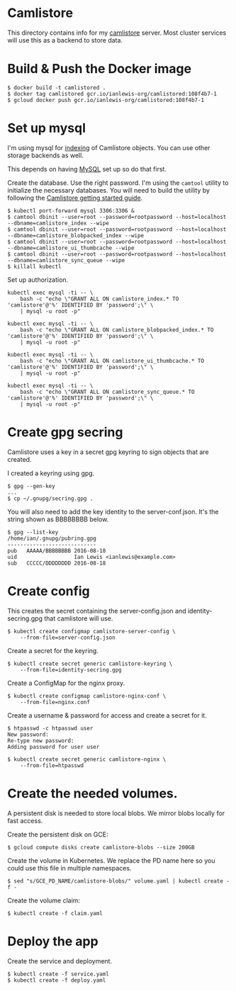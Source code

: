 # Camlistore

This directory contains info for my [camlistore](https://camlistore.org/)
server. Most cluster services will use this as a backend to store data.

# Build & Push the Docker image

```shell
$ docker build -t camlistored .
$ docker tag camlistored gcr.io/ianlewis-org/camlistored:108f4b7-1
$ gcloud docker push gcr.io/ianlewis-org/camlistored:108f4b7-1
```

# Set up mysql

I'm using mysql for [indexing](https://camlistore.org/doc/overview) of
Camlistore objects. You can use other storage backends as well.

This depends on having [MySQL](../mysql/) set up so do that first.

Create the database. Use the right password. I'm using the `camtool` utility
to initialize the necessary databases. You will need to build the utility
by following the [Camlistore getting started guide](https://camlistore.org/download).

```shell
$ kubectl port-forward mysql 3306:3306 &
$ camtool dbinit --user=root --password=rootpassword --host=localhost --dbname=camlistore_index --wipe
$ camtool dbinit --user=root --password=rootpassword --host=localhost --dbname=camlistore_blobpacked_index --wipe
$ camtool dbinit --user=root --password=rootpassword --host=localhost --dbname=camlistore_ui_thumbcache --wipe
$ camtool dbinit --user=root --password=rootpassword --host=localhost --dbname=camlistore_sync_queue --wipe
$ killall kubectl
```

Set up authorization.

```shell
kubectl exec mysql -ti -- \
    bash -c "echo \"GRANT ALL ON camlistore_index.* TO 'camlistore'@'%' IDENTIFIED BY 'password';\" \
    | mysql -u root -p"
```
```shell
kubectl exec mysql -ti -- \
    bash -c "echo \"GRANT ALL ON camlistore_blobpacked_index.* TO 'camlistore'@'%' IDENTIFIED BY 'password';\" \
    | mysql -u root -p"
```
```shell
kubectl exec mysql -ti -- \
    bash -c "echo \"GRANT ALL ON camlistore_ui_thumbcache.* TO 'camlistore'@'%' IDENTIFIED BY 'password';\" \
    | mysql -u root -p"
```
```shell
kubectl exec mysql -ti -- \
    bash -c "echo \"GRANT ALL ON camlistore_sync_queue.* TO 'camlistore'@'%' IDENTIFIED BY 'password';\" \
    | mysql -u root -p"
```

# Create gpg secring

Camlistore uses a key in a secret gpg keyring to sign objects that are created.

I created a keyring using gpg.

```shell
$ gpg --gen-key
...
$ cp ~/.gnupg/secring.gpg .
```

You will also need to add the key identity to the server-conf.json.
It's the string shown as BBBBBBBB below.

```shell
$ gpg --list-key
/home/ian/.gnupg/pubring.gpg
----------------------------
pub   AAAAA/BBBBBBBB 2016-08-18
uid                  Ian Lewis <ianlewis@example.com>
sub   CCCCC/DDDDDDDD 2016-08-18
```

# Create config

This creates the secret containing the server-config.json and
identity-secring.gpg that camlistore will use.

```shell
$ kubectl create configmap camlistore-server-config \
    --from-file=server-config.json
```

Create a secret for the keyring.

```shell
$ kubectl create secret generic camlistore-keyring \
    --from-file=identity-secring.gpg
```

Create a ConfigMap for the nginx proxy.

```shell
$ kubectl create configmap camlistore-nginx-conf \
    --from-file=nginx.conf
```

Create a username & password for access and create a secret for it.

```shell
$ htpasswd -c htpasswd user
New password: 
Re-type new password: 
Adding password for user user

$ kubectl create secret generic camlistore-nginx \
    --from-file=htpasswd
```

# Create the needed volumes.

A persistent disk is needed to store local blobs. We mirror
blobs locally for fast access.

Create the persistent disk on GCE:

```shell
$ gcloud compute disks create camlistore-blobs --size 200GB
```

Create the volume in Kubernetes. We replace the PD name here so you
could use this file in multiple namespaces.

```shell
$ sed "s/GCE_PD_NAME/camlistore-blobs/" volume.yaml | kubectl create -f -
```

Create the volume claim:

```shell
$ kubectl create -f claim.yaml
```

# Deploy the app

Create the service and deployment.

```shell
$ kubectl create -f service.yaml
$ kubectl create -f deploy.yaml
```
